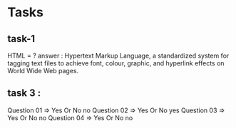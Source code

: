 # Tasks

## task-1

HTML = ?
answer : Hypertext Markup Language, a standardized system for tagging text files to achieve font, colour, graphic, and hyperlink effects on World Wide Web pages.

## task 3 :

Question 01 => Yes Or No
no
Question 02 => Yes Or No
yes
Question 03 => Yes Or No
no
Question 04 => Yes Or No
no
